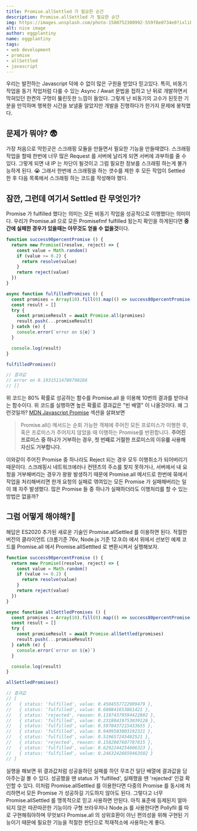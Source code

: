 ```yaml
---
title: Promise.allSettled 가 필요한 순간
description: Promise.allSettled 가 필요한 순간
img: https://images.unsplash.com/photo-1580752300992-559f8e0734e0?ixlib=rb-1.2.1&ixid=eyJhcHBfaWQiOjEyMDd9&auto=format&fit=crop&w=634&q=80
alt: nice image
author: eggplantiny
name: eggplantiny
tags:
- web development
- promise
- allSettled
- javascript
---
```

우리는 발전하는 Javascript 덕에 수 없이 많은 구원을 받았다 믿고있다. 특히, 비동기 작업을 동기 작업처럼 다룰 수 있는 Async / Await 문법을 접하고 난 뒤로 개발하면서 막혀있던 한켠의 구멍이 뚫린듯한 느낌이 들었다. 그렇게 난 비동기의 고수가 된듯한 기분을 만끽하며 행복한 시간을 보낼줄 알았지만 개발을 진행하다가 한가지 문제에 봉착했다.

## 문제가 뭐야? 😨

가장 처음으로 막힌곳은 스크래핑 모듈을 만들면서 필요한 기능을 만들때였다. 스크래핑 작업을 할때 한번에 너무 많은 Request 를 서버에 날리게 되면 서버에 과부하를 줄 수 있다. 그렇게 되면 내 IP 는 차단이 될것이고 그럼 필요한 정보를 스크래핑 하는게 불가능하게 된다. 😭 그래서 한번에 스크래핑을 하는 갯수를 제한 후 모든 작업이 Settled 한 후 다음 목록에서 스크래핑 하는 코드를 작성해야 했다.

## 잠깐, 그런데 여기서 Settled 란 무엇인가?

Promise 가 fulfilled 했다는 의미는 모든 비동기 작업을 성공적으로 이행했다는 의미이다.
우리가 Promise.all 으로 모든 Promisefmf fulfilled 됬는지 확인을 하게된다면 **중간에 실패한 경우가 있을때는 아무것도 얻을 수 없을것**이다.

```jsx
function success90percentPromise () {
  return new Promise((resolve, reject) => {
    const value = Math.random()
    if (value >= 0.2) {
      return resolve(value)
    }
    return reject(value)
  })
}

async function fulfilledPromises () {
  const promises = Array(10).fill(0).map(() => success80percentPromise())
  const result = []
  try {
    const promiseResult = await Promise.all(promises)
    result.push(...promiseResult)
  } catch (e) {
    console.error(`error on ${e}`)
  }

  console.log(result)
}

fulfilledPromises()

// 결과값
// error on 0.19315114789790266
// []
```

위 코드는 80% 확률로 성공하는 함수를 Promise.all 을 이용해 10번의 결과를 받아내는 함수이다. 위 코드를 실행하면 높은 확률로 결과값은 "빈 배열" 이 나올것이다. 왜 그런것일까? [MDN Javascript Promise](https://developer.mozilla.org/ko/docs/Web/JavaScript/Reference/Global_Objects/Promise/all) 섹션을 살펴보면

> Promise.all() 메서드는 순회 가능한 객체에 주어진 모든 프로미스가 이행한 후, 혹은 프로미스가 주어지지 않았을 때 이행하는 Promise를 반환합니다. **주어진 프로미스 중 하나가 거부하는 경우, 첫 번째로 거절한 프로미스의 이유를 사용해 자신도 거부합니다.**

이와같이 주어진 Promise 중 하나라도 Reject 되는 경우 모두 이행취소가 되어버리기 때문이다.
스크래핑시 네트워크에러나 컨텐츠의 주소를 찾지 못하거나, 서버에서 내 요청을 거부해버리는 경우가 왕왕 발생하기 때문에 Promise.all 메서드로 한번에 묶에서 작업을 처리해버리면 한개 요청의 실패로 엮여있는 모든 Promise 가 실패해버리는 일이 꽤 자주 발생했다. 많은 Promise 들 중 하나가 실패하더라도 이행처리를 할 수 있는 방법은 없을까?

## 그럼 어떻게 해야해?🤔

해답은 ES2020 추가된 새로운 기술인 Promise.allSettled 를 이용하면 된다. 적절한 버전의 클라이언트 (크롬기준 76v, Node.js 기준 12.9.0) 에서 위에서 선보인 예제 코드를 Promise.all 에서 Promise.allSettlted 로 변환시켜서 실행해보자.

```jsx
function success90percentPromise () {
  return new Promise((resolve, reject) => {
    const value = Math.random()
    if (value >= 0.2) {
      return resolve(value)
    }
    return reject(value)
  })
}

async function allSettledPromises () {
  const promises = Array(10).fill(0).map(() => success80percentPromise())
  const result = []
  try {
    const promiseResult = await Promise.allSettled(promises)
    result.push(...promiseResult)
  } catch (e) {
    console.error(`error on ${e}`)
  }

  console.log(result)
}

allSettledPromises()

// 결과값
// [
//   { status: 'fulfilled', value: 0.4504557722909479 },
//   { status: 'fulfilled', value: 0.680841653861421 },
//   { status: 'rejected', reason: 0.11974379594422802 },
//   { status: 'fulfilled', value: 0.23180419753039128 },
//   { status: 'fulfilled', value: 0.5970437215433655 },
//   { status: 'fulfilled', value: 0.9409583003192321 },
//   { status: 'fulfilled', value: 0.519657245482521 },
//   { status: 'rejected', reason: 0.1582887607787815 },
//   { status: 'fulfilled', value: 0.6292244254606323 },
//   { status: 'fulfilled', value: 0.24632426659463502 }
// ]
```

실행을 해보면 위 결과값처럼 성공을하던 실패를 하던 무조건 일단 배열에 결과값을 담아주는걸 볼 수 있다. 성공했을 땐 status 가 'fulfilled', 실패했을 땐 'rejected' 인걸 확인할 수 있다. 이처럼 Promise.allSettled 를 이용한다면 다중의 Promise 를 동시에 처리하면서 모든 Promise 가 성공하길 기도하지 않아도 된다. 그렇다고 너무 Promise.allSettled 를 맹목적으로 믿고 사용하면 안된다. 아직 표준에 등제된지 얼마되지 않은 따끈따끈한 기능이라 구형 브라우저나 Node.js 를 사용한다면 Pollyfil 를 따로 구현해줘야하며 무엇보다 Promise.all 의 상위호환이 아닌 편의성을 위해 구현된 기능이기 때문에 필요한 기능을 적절한 판단으로 적재적소에 사용하는게 좋다.
